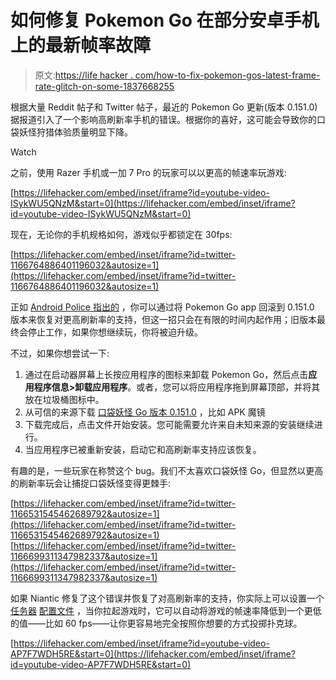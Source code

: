 # 如何修复 Pokemon Go 在部分安卓手机上的最新帧率故障

> 原文:[https://life hacker . com/how-to-fix-pokemon-gos-latest-frame-rate-glitch-on-some-1837668255](https://lifehacker.com/how-to-fix-pokemon-gos-latest-frame-rate-glitch-on-some-1837668255)

根据大量 Reddit 帖子和 Twitter 帖子，最近的 Pokemon Go 更新(版本 0.151.0)据报道引入了一个影响高刷新率手机的错误。根据你的喜好，这可能会导致你的口袋妖怪狩猎体验质量明显下降。

Watch

之前，使用 Razer 手机或一加 7 Pro 的玩家可以以更高的帧速率玩游戏:

 [https://lifehacker.com/embed/inset/iframe?id=youtube-video-ISykWU5QNzM&start=0](https://lifehacker.com/embed/inset/iframe?id=youtube-video-ISykWU5QNzM&start=0) 

现在，无论你的手机规格如何，游戏似乎都锁定在 30fps:

 [https://lifehacker.com/embed/inset/iframe?id=twitter-1166764886401196032&autosize=1](https://lifehacker.com/embed/inset/iframe?id=twitter-1166764886401196032&autosize=1) 

正如 [Android Police 指出的](https://www.androidpolice.com/2019/08/27/pokemon-go-update-breaks-90hz-120hz-support-on-oneplus-7-pro-and-other-phones/) ，你可以通过将 Pokemon Go app 回滚到 0.151.0 版本来恢复对更高刷新率的支持，但这一招只会在有限的时间内起作用；旧版本最终会停止工作，如果你想继续玩，你将被迫升级。

不过，如果你想尝试一下:

1.  通过在启动器屏幕上长按应用程序的图标来卸载 Pokemon Go，然后点击**应用程序信息>卸载应用程序**。或者，您可以将应用程序拖到屏幕顶部，并将其放在垃圾桶图标中。
2.  从可信的来源下载 [口袋妖怪 Go 版本 0.151.0](https://www.apkmirror.com/apk/niantic-inc/pokemon-go/pokemon-go-0-151-0-release/) ，比如 APK 魔镜
3.  下载完成后，点击文件开始安装。您可能需要允许来自未知来源的安装继续进行。
4.  当应用程序已被重新安装，启动它和高刷新率支持应该恢复。

有趣的是，一些玩家在称赞这个 bug。我们不太喜欢口袋妖怪 Go，但显然以更高的刷新率玩会让捕捉口袋妖怪变得更棘手:

 [https://lifehacker.com/embed/inset/iframe?id=twitter-1166531545462689792&autosize=1](https://lifehacker.com/embed/inset/iframe?id=twitter-1166531545462689792&autosize=1)  [https://lifehacker.com/embed/inset/iframe?id=twitter-1166699311347982337&autosize=1](https://lifehacker.com/embed/inset/iframe?id=twitter-1166699311347982337&autosize=1) 

如果 Niantic 修复了这个错误并恢复了对高刷新率的支持，你实际上可以设置一个 [任务器](https://play.google.com/store/apps/details?id=net.dinglisch.android.taskerm&hl=en_US) [配置文件](https://forum.xda-developers.com/oneplus-7-pro/how-to/tasker-90hz-60hz-refresh-rate-app-t3944865) ，当你拉起游戏时，它可以自动将游戏的帧速率降低到一个更低的值——比如 60 fps——让你更容易地完全按照你想要的方式投掷扑克球。

 [https://lifehacker.com/embed/inset/iframe?id=youtube-video-AP7F7WDH5RE&start=0](https://lifehacker.com/embed/inset/iframe?id=youtube-video-AP7F7WDH5RE&start=0)